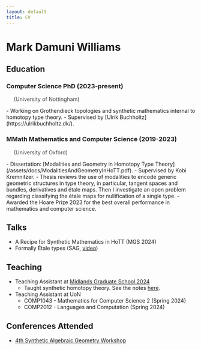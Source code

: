 ```yaml
---
layout: default
title: CV
---
```



# Mark Damuni Williams


## Education

### Computer Science PhD (2023-present)
<p style="color: #444; text-indent: 20px;"> (University of Nottingham) </p> 
- Working on Grothendieck topologies and synthetic mathematics internal to homotopy type theory.
- Supervised by [Ulrik Buchholtz](https://ulrikbuchholtz.dk/).

### MMath Mathematics and Computer Science (2019-2023)
<p style="color: #444; text-indent: 20px;"> (University of Oxford) </p> 
- Dissertation: [Modalities and Geometry in Homotopy Type Theory](/assets/docs/ModalitiesAndGeometryInHoTT.pdf). 
    - Supervised by Kobi Kremnitzer.
    - Thesis reviews the use of modalities to encode generic geometric structures in type theory, in particular, tangent spaces and bundles, derivatives and étale maps. Then I investigate an open problem regarding classifying the étale maps for nullification of a single type.
- Awarded the Hoare Prize 2023 for the best overall performance in mathematics and computer science.

## Talks 
- A Recipe for Synthetic Mathematics in HoTT (MGS 2024)
- Formally Étale types (SAG, [video](https://www.youtube.com/watch?v=Lx3FdSwOMHQ))

## Teaching
- Teaching Assistant at [Midlands Graduate School 2024](https://www.cs.le.ac.uk/events/mgs2024/)
  - Taught synthetic homotopy theory. See the notes [here](https://ulrikbuchholtz.dk/mgs2024-synthetic-homotopy-theory.pdf).
- Teaching Assistant at UoN
  - COMP1043 - Mathematics for Computer Science 2 (Spring 2024)
  - COMP2012 - Languages and Computation (Spring 2024)


## Conferences Attended
- [4th Synthetic Algebraic Geometry Workshop](https://felix-cherubini.de/sag-meeting-4.html)
